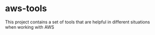 # aws-tools

This project contains a set of tools that are helpful in different situations when working with AWS


